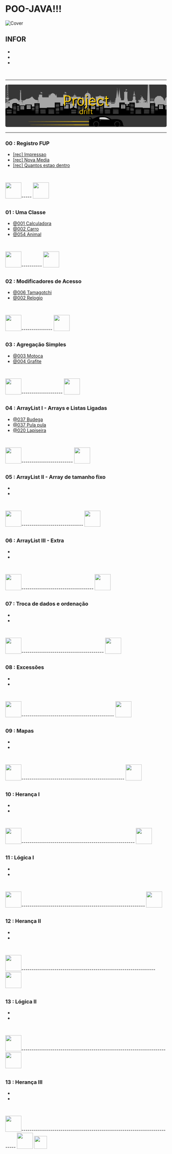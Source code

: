 # POO-JAVA!!!

![Cover](/assets/cover.svg)

## INFOR

- 

-

-

<br>

***

![Cover ](/assets/drift.svg)

<hr>

### 00 : Registro FUP   

- <a href="/Project/00 - Registros Fup = OP/Impressao/">[rec] Impressao</a>
- <a href="/Project/00 - Registros Fup = OP/NovaMedia/">[rec] Nova Media</a>
- <a href="/Project/00 - Registros Fup = OP/Quantos estão dentro/">[rec] Quantos estao dentro</a>

<br>

<img src="https://cdn-icons-png.flaticon.com/128/1255/1255768.png" target="_blank" width="50" height="50">-----
<img src="https://cdn-icons-png.flaticon.com/128/1022/1022900.png" target="_blank" width="50" height="50">


##

### 01 : Uma Classe 

- <a href="/Project/01 - Uma Classe/@001 Calculadora/">@001 Calculadora</a>
- <a href="/Project/01 - Uma Classe/@002 Carro/">@002 Carro</a>
- <a href="/Project/01 - Uma Classe/@054 Animal/">@054 Animal</a>

<br>

<img src="https://cdn-icons-png.flaticon.com/128/1255/1255768.png" target="_blank" width="50" height="50">----------
<img src="https://cdn-icons-png.flaticon.com/128/1022/1022900.png" target="_blank" width="50" height="50">

##

### 02 : Modificadores de Acesso

- <a href="/Project/02 - Modificadores de Acesso/@006 Tamagotchi/">@006 Tamagotchi</a>
- <a href="/Project/02 - Modificadores de Acesso/@036 Relógio/">@002 Relogio</a>

<br>

<img src="https://cdn-icons-png.flaticon.com/128/1255/1255768.png" target="_blank" width="50" height="50">---------------
<img src="https://cdn-icons-png.flaticon.com/128/1022/1022900.png" target="_blank" width="50" height="50">

##

### 03 : Agregação Simples

- <a href="/Project/03 - Agregação Simples/@003 Motoca/">@003 Motoca</a>
- <a href="/Project/03 - Agregação Simples/@004 Grafite/">@004 Grafite</a>

<br>

<img src="https://cdn-icons-png.flaticon.com/128/1255/1255768.png" target="_blank" width="50" height="50">--------------------
<img src="https://cdn-icons-png.flaticon.com/128/1022/1022900.png" target="_blank" width="50" height="50">

##

### 04 : ArrayList I - Arrays e Listas Ligadas

- <a href="/Project/04 - ArrayList I - Array e Listas Ligadas/@037 Budega/">@037 Budega</a>
- <a href="/Project/04 - ArrayList I - Array e Listas Ligadas/@009 Pula pula/">@037 Pula pula</a>
- <a href="/Project/04 - ArrayList I - Array e Listas Ligadas/@020 Lapiseira/">@020 Lapiseira</a>


<br>

<img src="https://cdn-icons-png.flaticon.com/128/1255/1255768.png" target="_blank" width="50" height="50">-------------------------
<img src="https://cdn-icons-png.flaticon.com/128/1022/1022900.png" target="_blank" width="50" height="50">

##

### 05 : ArrayList II - Array de tamanho fixo

- 

- 

<br>

<img src="https://cdn-icons-png.flaticon.com/128/1255/1255768.png" target="_blank" width="50" height="50">------------------------------
<img src="https://cdn-icons-png.flaticon.com/128/1022/1022900.png" target="_blank" width="50" height="50">


##

### 06 : ArrayList III - Extra

-

-

<br>

<img src="https://cdn-icons-png.flaticon.com/128/1255/1255768.png" target="_blank" width="50" height="50">-----------------------------------
<img src="https://cdn-icons-png.flaticon.com/128/1022/1022900.png" target="_blank" width="50" height="50">


##

### 07 : Troca de dados e ordenação

-

-

<br>

<img src="https://cdn-icons-png.flaticon.com/128/1255/1255768.png" target="_blank" width="50" height="50">----------------------------------------
<img src="https://cdn-icons-png.flaticon.com/128/1022/1022900.png" target="_blank" width="50" height="50">

##

### 08 : Excessões

-

-

<br>

<img src="https://cdn-icons-png.flaticon.com/128/1255/1255768.png" target="_blank" width="50" height="50">---------------------------------------------
<img src="https://cdn-icons-png.flaticon.com/128/1022/1022900.png" target="_blank" width="50" height="50">

##

### 09 : Mapas

-

-

<br>

<img src="https://cdn-icons-png.flaticon.com/128/1255/1255768.png" target="_blank" width="50" height="50">--------------------------------------------------
<img src="https://cdn-icons-png.flaticon.com/128/1022/1022900.png" target="_blank" width="50" height="50">

##

### 10 : Herança I

-

-

<br>

<img src="https://cdn-icons-png.flaticon.com/128/1255/1255768.png" target="_blank" width="50" height="50">-------------------------------------------------------
<img src="https://cdn-icons-png.flaticon.com/128/1022/1022900.png" target="_blank" width="50" height="50">

##

### 11 : Lógica I

-

-

<br>

<img src="https://cdn-icons-png.flaticon.com/128/1255/1255768.png" target="_blank" width="50" height="50">------------------------------------------------------------
<img src="https://cdn-icons-png.flaticon.com/128/1022/1022900.png" target="_blank" width="50" height="50">

##

### 12 : Herança II

-

-

<br>

<img src="https://cdn-icons-png.flaticon.com/128/1255/1255768.png" target="_blank" width="50" height="50">-----------------------------------------------------------------
<img src="https://cdn-icons-png.flaticon.com/128/1022/1022900.png" target="_blank" width="50" height="50">

##

### 13 : Lógica II

-

-

<br>

<img src="https://cdn-icons-png.flaticon.com/128/1255/1255768.png" target="_blank" width="50" height="50">----------------------------------------------------------------------
<img src="https://cdn-icons-png.flaticon.com/128/1022/1022900.png" target="_blank" width="50" height="50">

##

### 13 : Herança III

-

-

<br>

<img src="https://cdn-icons-png.flaticon.com/128/1255/1255768.png" target="_blank" width="50" height="50">---------------------------------------------------------------------------
<img src="https://cdn-icons-png.flaticon.com/128/1022/1022900.png" target="_blank" width="50" height="50">
<img src="https://cdn-icons-png.flaticon.com/128/1894/1894428.png" target="_blank" width="40" height="40">

<!--
 
<img src="https://cdn-icons-png.flaticon.com/128/1255/1255768.png" target="_blank" width="100" height="100"> 
<img src="https://cdn-icons-png.flaticon.com/128/1022/1022900.png" target="_blank" width="100" height="100">
<img src="https://cdn-icons-png.flaticon.com/128/1894/1894428.png" target="_blank" width="100" height="100">
<img src="https://cdn-icons-png.flaticon.com/128/4380/4380458.png" target="_blank" width="100" height="100">

-->
